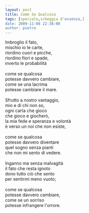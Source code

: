 ```yaml
---
layout: post
title: Come Se Qualcosa
tags: [speciale,scheggia d'essenza,]
date: 2009-11-08 22:38:00
author: pietro
---
```

Imbroglio il fato,<br/>mischio io le carte,<br/>riordino cuori e picche,<br/>riordino fiori e spade,<br/>inverto le probabilità<br/><br/>come se qualcosa<br/>potesse davvero cambiare,<br/>come se una lacrima<br/>potesse cambiare il mare.<br/><br/>Sfrutto a nostro vantaggio,<br/>mio e di chi non so,<br/>ogni carta che gioco<br/>che gioco e giocherò,<br/>la mia fede e speranza e volontà<br/>è verso un noi che non esiste,<br/><br/>come se qualcosa<br/>potesse davvero diventare<br/>quel sogno senza pianti<br/>che non mi sento di vedere.<br/><br/>Inganno ma senza malvagità<br/>il fato che resta ignoto<br/>dono tutto ciò che sento<br/>per sentirmi meno vuoto;<br/><br/>come se qualcosa<br/>potesse davvero cambiare,<br/>come se un sorriso<br/>potesse infrangere l'orrore.
